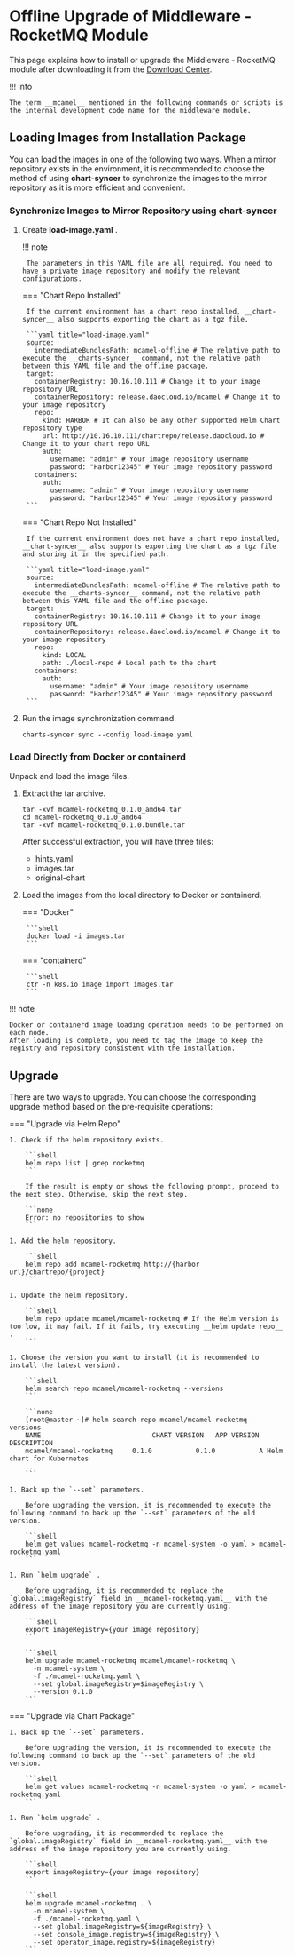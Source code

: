 # Offline Upgrade of Middleware - RocketMQ Module

This page explains how to install or upgrade the Middleware - RocketMQ module after downloading it from the [Download Center](../../../download/index.md).

!!! info

    The term __mcamel__ mentioned in the following commands or scripts is the internal development code name for the middleware module.

## Loading Images from Installation Package

You can load the images in one of the following two ways. When a mirror repository exists in the environment, it is recommended to choose the method of using __chart-syncer__ to synchronize the images to the mirror repository as it is more efficient and convenient.

### Synchronize Images to Mirror Repository using chart-syncer

1. Create __load-image.yaml__ .

    !!! note  

        The parameters in this YAML file are all required. You need to have a private image repository and modify the relevant configurations.

    === "Chart Repo Installed"

        If the current environment has a chart repo installed, __chart-syncer__ also supports exporting the chart as a tgz file.

        ```yaml title="load-image.yaml"
        source:
          intermediateBundlesPath: mcamel-offline # The relative path to execute the __charts-syncer__ command, not the relative path between this YAML file and the offline package.
        target:
          containerRegistry: 10.16.10.111 # Change it to your image repository URL
          containerRepository: release.daocloud.io/mcamel # Change it to your image repository
          repo:
            kind: HARBOR # It can also be any other supported Helm Chart repository type
            url: http://10.16.10.111/chartrepo/release.daocloud.io # Change it to your chart repo URL
            auth:
              username: "admin" # Your image repository username
              password: "Harbor12345" # Your image repository password
          containers:
            auth:
              username: "admin" # Your image repository username
              password: "Harbor12345" # Your image repository password
        ```
        
    === "Chart Repo Not Installed"

        If the current environment does not have a chart repo installed, __chart-syncer__ also supports exporting the chart as a tgz file and storing it in the specified path.

        ```yaml title="load-image.yaml"
        source:
          intermediateBundlesPath: mcamel-offline # The relative path to execute the __charts-syncer__ command, not the relative path between this YAML file and the offline package.
        target:
          containerRegistry: 10.16.10.111 # Change it to your image repository URL
          containerRepository: release.daocloud.io/mcamel # Change it to your image repository
          repo:
            kind: LOCAL
            path: ./local-repo # Local path to the chart
          containers:
            auth:
              username: "admin" # Your image repository username
              password: "Harbor12345" # Your image repository password
        ```

1. Run the image synchronization command.

    ```shell
    charts-syncer sync --config load-image.yaml
    ```

### Load Directly from Docker or containerd

Unpack and load the image files.

1. Extract the tar archive.

    ```shell
    tar -xvf mcamel-rocketmq_0.1.0_amd64.tar
    cd mcamel-rocketmq_0.1.0_amd64
    tar -xvf mcamel-rocketmq_0.1.0.bundle.tar
    ```

    After successful extraction, you will have three files:

    - hints.yaml
    - images.tar
    - original-chart

2. Load the images from the local directory to Docker or containerd.

    === "Docker"

        ```shell
        docker load -i images.tar
        ```

    === "containerd"

        ```shell
        ctr -n k8s.io image import images.tar
        ```

!!! note

    Docker or containerd image loading operation needs to be performed on each node.
    After loading is complete, you need to tag the image to keep the registry and repository consistent with the installation.

## Upgrade

There are two ways to upgrade. You can choose the corresponding upgrade method based on the pre-requisite operations:

=== "Upgrade via Helm Repo"

    1. Check if the helm repository exists.

        ```shell
        helm repo list | grep rocketmq
        ```

        If the result is empty or shows the following prompt, proceed to the next step. Otherwise, skip the next step.

        ```none
        Error: no repositories to show
        ```

    1. Add the helm repository.

        ```shell
        helm repo add mcamel-rocketmq http://{harbor url}/chartrepo/{project}
        ```

    1. Update the helm repository.

        ```shell
        helm repo update mcamel/mcamel-rocketmq # If the Helm version is too low, it may fail. If it fails, try executing __helm update repo__ .
        ```

    1. Choose the version you want to install (it is recommended to install the latest version).

        ```shell
        helm search repo mcamel/mcamel-rocketmq --versions
        ```

        ```none
        [root@master ~]# helm search repo mcamel/mcamel-rocketmq --versions
        NAME                            CHART VERSION   APP VERSION     DESCRIPTION               
        mcamel/mcamel-rocketmq     0.1.0           0.1.0           A Helm chart for Kubernetes
        ...
        ```

    1. Back up the `--set` parameters.

        Before upgrading the version, it is recommended to execute the following command to back up the `--set` parameters of the old version.

        ```shell
        helm get values mcamel-rocketmq -n mcamel-system -o yaml > mcamel-rocketmq.yaml
        ```

    1. Run `helm upgrade` .

        Before upgrading, it is recommended to replace the `global.imageRegistry` field in __mcamel-rocketmq.yaml__ with the address of the image repository you are currently using.

        ```shell
        export imageRegistry={your image repository}
        ```

        ```shell
        helm upgrade mcamel-rocketmq mcamel/mcamel-rocketmq \
          -n mcamel-system \
          -f ./mcamel-rocketmq.yaml \
          --set global.imageRegistry=$imageRegistry \
          --version 0.1.0
        ```


=== "Upgrade via Chart Package"

    1. Back up the `--set` parameters.

        Before upgrading the version, it is recommended to execute the following command to back up the `--set` parameters of the old version.

        ```shell
        helm get values mcamel-rocketmq -n mcamel-system -o yaml > mcamel-rocketmq.yaml
        ```

    1. Run `helm upgrade` .

        Before upgrading, it is recommended to replace the `global.imageRegistry` field in __mcamel-rocketmq.yaml__ with the address of the image repository you are currently using.

        ```shell
        export imageRegistry={your image repository}
        ```

        ```shell
        helm upgrade mcamel-rocketmq . \
          -n mcamel-system \
          -f ./mcamel-rocketmq.yaml \
          --set global.imageRegistry=${imageRegistry} \
          --set console_image.registry=${imageRegistry} \ 
          --set operator_image.registry=${imageRegistry}
        ```
